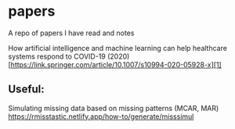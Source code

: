 # papers
A repo of papers I have read and notes

How artificial intelligence and machine learning can help healthcare systems respond to COVID-19 (2020)
[https://link.springer.com/article/10.1007/s10994-020-05928-x][1]

[1]:	https://link.springer.com/article/10.1007/s10994-020-05928-x

## Useful:
Simulating missing data based on missing patterns (MCAR, MAR)
https://rmisstastic.netlify.app/how-to/generate/misssimul
